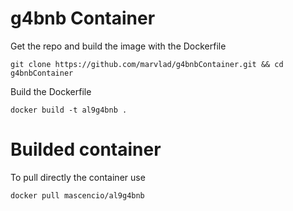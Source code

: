 # g4bnb Container
Get the repo and build the image with the Dockerfile

```
git clone https://github.com/marvlad/g4bnbContainer.git && cd g4bnbContainer
``` 

Build the Dockerfile

```
docker build -t al9g4bnb .
``` 

# Builded container
To pull directly the container use
```
docker pull mascencio/al9g4bnb
``` 
